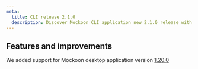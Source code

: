 ```yaml
---
meta:
  title: CLI release 2.1.0
  description: Discover Mockoon CLI application new 2.1.0 release with support for desktop application v1.20.0 new features
---
```


## Features and improvements

We added support for Mockoon desktop application version [1.20.0](/releases/desktop/1.20.0/)
